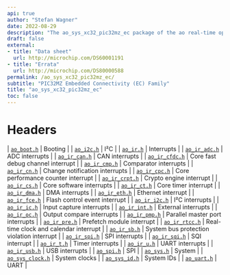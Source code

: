 ```yaml
---
api: true
author: "Stefan Wagner"
date: 2022-08-29
description: "The ao_sys_xc32_pic32mz_ec package of the ao real-time operating system."
draft: false
external:
- title: "Data sheet"
  url: http://microchip.com/DS60001191
- title: "Errata"
  url: http://microchip.com/DS80000588
permalink: /ao_sys_xc32_pic32mz_ec/ 
subtitle: "PIC32MZ Embedded Connectivity (EC) Family"
title: "ao_sys_xc32_pic32mz_ec"
toc: false
---
```


# Headers

| [`ao_boot.h`](ao_boot.h.md) | Booting |
| [`ao_i2c.h`](ao_i2c.h.md) | I²C |
| [`ao_ir.h`](ao_ir.h.md) | Interrupts |
| [`ao_ir_adc.h`](ao_ir_adc.h.md) | ADC interrupts |
| [`ao_ir_can.h`](ao_ir_can.h.md) | CAN interrupts |
| [`ao_ir_cfdc.h`](ao_ir_cfdc.h.md) | Core fast debug channel interrupt |
| [`ao_ir_cmp.h`](ao_ir_cmp.h.md) | Comparator interrupts |
| [`ao_ir_cn.h`](ao_ir_cn.h.md) | Change notification interrupts |
| [`ao_ir_cpc.h`](ao_ir_cpc.h.md) | Core performance counter interrupt |
| [`ao_ir_crpt.h`](ao_ir_crpt.h.md) | Crypto engine interrupt |
| [`ao_ir_cs.h`](ao_ir_cs.h.md) | Core software interrupts |
| [`ao_ir_ct.h`](ao_ir_ct.h.md) | Core timer interrupt |
| [`ao_ir_dma.h`](ao_ir_dma.h.md) | DMA interrupts |
| [`ao_ir_eth.h`](ao_ir_eth.h.md) | Ethernet interrupt |
| [`ao_ir_fce.h`](ao_ir_fce.h.md) | Flash control event interrupt |
| [`ao_ir_i2c.h`](ao_ir_i2c.h.md) | I²C interrupts |
| [`ao_ir_ic.h`](ao_ir_ic.h.md) | Input capture interrupts |
| [`ao_ir_int.h`](ao_ir_int.h.md) | External interrupts |
| [`ao_ir_oc.h`](ao_ir_oc.h.md) | Output compare interrupts |
| [`ao_ir_pmp.h`](ao_ir_pmp.h.md) | Parallel master port interrupts |
| [`ao_ir_pre.h`](ao_ir_pre.h.md) | Prefetch module interrupt |
| [`ao_ir_rtcc.h`](ao_ir_rtcc.h.md) | Real-time clock and calendar interrupt |
| [`ao_ir_sb.h`](ao_ir_sb.h.md) | System bus protection violation interrupt |
| [`ao_ir_spi.h`](ao_ir_spi.h.md) | SPI interrupts |
| [`ao_ir_sqi.h`](ao_ir_sqi.h.md) | SQI interrupt |
| [`ao_ir_t.h`](ao_ir_t.h.md) | Timer interrupts |
| [`ao_ir_u.h`](ao_ir_u.h.md) | UART interrupts |
| [`ao_ir_usb.h`](ao_ir_usb.h.md) | USB interrupts |
| [`ao_spi.h`](ao_spi.h.md) | SPI |
| [`ao_sys.h`](ao_sys.h.md) | System |
| [`ao_sys_clock.h`](ao_sys_clock.h.md) | System clocks |
| [`ao_sys_id.h`](ao_sys_id.h.md) | System IDs |
| [`ao_uart.h`](ao_uart.h.md) | UART |

